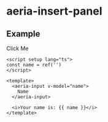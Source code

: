 <script setup lang="ts">
import { ref, inject } from 'vue'
import {
  AeriaButton,
  AeriaInsertPanel,
  useStore,
  registerStore,
  createI18n,
  createCollectionStore,
  createGlobalStateManager,
  getGlobalStateManager,
  I18N_KEY,
} from 'aeria-ui'
import ResultBox from '../../src/components/result-box.vue'

const open = ref(false)

const manager = getGlobalStateManager()
const i18n = inject(I18N_KEY)

const registerPizzaStore = registerStore((context) => createCollectionStore({
  $id: 'pizza',
  state: {
    rawDescription: {
        $id: 'pizza',
        properties: {
          name: {
              type: 'string',
          },
        },
    },
  },
}, context))

registerPizzaStore({
  manager,
  i18n,
})
</script>

# aeria-insert-panel

## Example

<result-box>
  <aeria-button @click="open = true">
    Click Me
  </aeria-button>

  <aeria-insert-panel
    collection="pizza"
  />
</result-box>

```vue
<script setup lang="ts">
const name = ref('')
</script>

<template>
  <aeria-input v-model="name">
    Name
  </aeria-input>

  <i>Your name is: {{ name }}</i>
</template>
```

